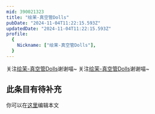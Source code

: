 ```yaml
---
mid: 390021323
title: "绘茉-真空管Dolls"
pubDate: "2024-11-04T11:22:15.593Z"
updatedDate: "2024-11-04T11:22:15.593Z"
profile:
  {
    Nickname: ["绘茉-真空管Dolls"],
  }
---
```


关注[绘茉-真空管Dolls](https://space.bilibili.com/390021323)谢谢喵~ 关注[绘茉-真空管Dolls](https://space.bilibili.com/390021323)谢谢喵~

## 此条目有待补充
你可以在[这里](https://github.com/Yuhanawa/VTuber.ICU/edit/master/src/content/v/绘茉-真空管Dolls/index.md)编辑本文

